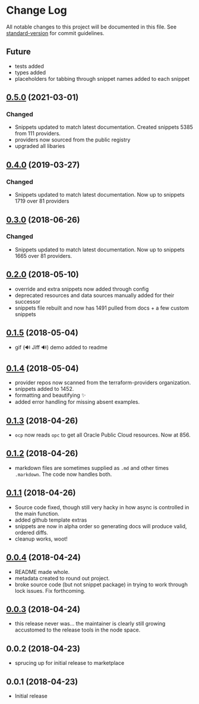# Change Log

All notable changes to this project will be documented in this file. See [standard-version](https://github.com/conventional-changelog/standard-version) for commit guidelines.

## Future

- tests added
- types added
- placeholders for tabbing through snippet names added to each snippet

## [0.5.0](https://github.com/run-at-scale/vscode-terraform-doc-snippets/compare/v0.4.0...v0.5.0) (2021-03-01)

### Changed

- Snippets updated to match latest documentation. Created snippets 5385 from 111 providers.
- providers now sourced from the public registry
- upgraded all libaries

## [0.4.0](https://github.com/run-at-scale/vscode-terraform-doc-snippets/compare/v0.3.0...v0.4.0) (2019-03-27)

### Changed

- Snippets updated to match latest documentation. Now up to snippets 1719 over 81 providers

## [0.3.0](https://github.com/run-at-scale/vscode-terraform-doc-snippets/compare/v0.2.0...v0.3.0) (2018-06-26)

### Changed

- Snippets updated to match latest documentation. Now up to snippets 1665 over 81 providers.

## [0.2.0](https://github.com/run-at-scale/vscode-terraform-doc-snippets/compare/v0.1.5...v0.2.0) (2018-05-10)

- override and extra snippets now added through config
- deprecated resources and data sources manually added for their successor
- snippets file rebuilt and now has 1491 pulled from docs + a few custom snippets

## [0.1.5](https://github.com/run-at-scale/vscode-terraform-doc-snippets/compare/v0.1.4...v0.1.5) (2018-05-04)

- gif (🔊 Jiff 🔊) demo added to readme

## [0.1.4](https://github.com/run-at-scale/vscode-terraform-doc-snippets/compare/v0.1.3...v0.1.4) (2018-05-04)

- provider repos now scanned from the terraform-providers organization.
- snippets added to 1452.
- formatting and beautifying ✨
- added error handling for missing absent examples.

## [0.1.3](https://github.com/run-at-scale/vscode-terraform-doc-snippets/compare/v0.1.2...v0.1.3) (2018-04-26)

- `ocp` now reads `opc` to get all Oracle Public Cloud resources. Now at 856.

## [0.1.2](https://github.com/run-at-scale/vscode-terraform-doc-snippets/compare/v0.1.1...v0.1.2) (2018-04-26)

- markdown files are sometimes supplied as `.md` and other times `.markdown`. The code now handles both.

## [0.1.1](https://github.com/run-at-scale/vscode-terraform-doc-snippets/compare/v0.0.4...v0.1.1) (2018-04-26)

- Source code fixed, though still very hacky in how async is controlled in the main function.
- added github template extras
- snippets are now in alpha order so generating docs will produce valid, ordered diffs.
- cleanup works, woot!

## [0.0.4](https://github.com/run-at-scale/vscode-terraform-doc-snippets/compare/v0.0.3...v0.0.4) (2018-04-24)

- README made whole.
- metadata created to round out project.
- broke source code (but not snippet package) in trying to work through lock issues. Fix forthcoming.

## [0.0.3](https://github.com/run-at-scale/terraform-doc-snippets/compare/v0.0.2...v0.0.3) (2018-04-24)

- this release never was... the maintainer is clearly still growing accustomed to the release tools in the node space.

## 0.0.2 (2018-04-23)

- sprucing up for initial release to marketplace

## 0.0.1 (2018-04-23)

- Initial release
